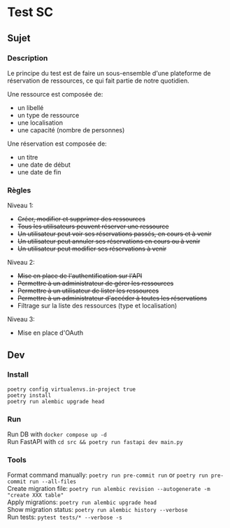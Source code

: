# Test SC

## Sujet
### Description
Le principe du test est de faire un sous-ensemble d'une plateforme de réservation de ressources, ce qui fait partie de notre quotidien.

Une ressource est composée de:
* un libellé
* un type de ressource
* une localisation
* une capacité (nombre de personnes)

Une réservation est composée de:
* un titre
* une date de début
* une date de fin

### Règles
Niveau 1:
* ~~Créer, modifier et supprimer des ressources~~
* ~~Tous les utilisateurs peuvent réserver une ressource~~
* ~~Un utilisateur peut voir ses réservations passés, en cours et à venir~~
* ~~Un utilisateur peut annuler ses réservations en cours ou à venir~~
* ~~Un utilisateur peut modifier ses réservations à venir~~

Niveau 2:
* ~~Mise en place de l'authentification sur l'API~~
* ~~Permettre à un administrateur de gérer les ressources~~
* ~~Permettre à un utilisateur de lister les ressources~~
* ~~Permettre à un administrateur d'accéder à toutes les réservations~~
* Filtrage sur la liste des ressources (type et localisation)

Niveau 3:
- Mise en place d'OAuth

## Dev
### Install
`poetry config virtualenvs.in-project true`\
`poetry install`\
`poetry run alembic upgrade head`

### Run
Run DB with `docker compose up -d`\
Run FastAPI with `cd src && poetry run fastapi dev main.py`

### Tools
Format command manually: `poetry run pre-commit run` or `poetry run pre-commit run --all-files`\
Create migration file: `poetry run alembic revision --autogenerate -m "create XXX table"`\
Apply migrations: `poetry run alembic upgrade head`\
Show migration status: `poetry run alembic history --verbose`\
Run tests: `pytest tests/* --verbose -s`
